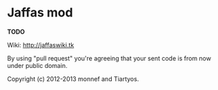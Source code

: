 # Jaffas mod

__TODO__

Wiki: http://jaffaswiki.tk

By using "pull request" you're agreeing that your sent code is from now under public domain.

Copyright (c) 2012-2013 monnef and Tiartyos.
